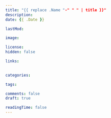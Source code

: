 ```yaml
---
title: "{{ replace .Name "-" " " | title }}"
description: 
date: {{ .Date }}

lastMod: 

image: 

license: 
hidden: false

links:
    

categories:

tags:

comments: false
draft: true

readingTime: false
---
```


